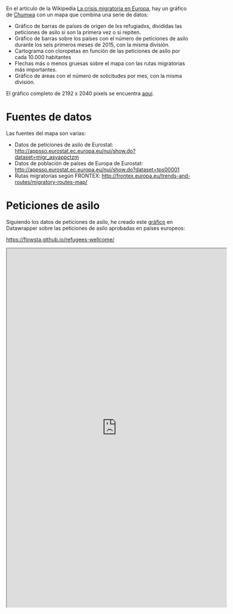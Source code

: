 En el artículo de la Wikipedia [La crisis migratoria en Europa](https://es.wikipedia.org/wiki/Crisis_migratoria_en_Europa), hay un gráfico de [Chumwa](https://de.wikipedia.org/wiki/User:Chumwa) con un mapa que combina una serie de datos:

-   Gráfico de barras de países de origen de lxs refugiadxs, divididas las peticiones de asilo si son la primera vez o si repiten.
-   Gráfico de barras sobre los países con el número de peticiones de asilo durante los seis primeros meses de 2015, con la misma división.
-   Cartograma con cloropetas en función de las peticiones de asilo por cada 10.000 habitantes
-   Flechas más o menos gruesas sobre el mapa con las rutas migratorias más importantes.
-   Gráfico de áreas con el número de solicitudes por mes, con la misma división.

El gráfico completo de 2192 x 2040 pixels se encuentra [aquí](https://upload.wikimedia.org/wikipedia/commons/8/80/Map_of_the_European_Migrant_Crisis_2015.png).

# Fuentes de datos

Las fuentes del mapa son varias:

-   Datos de peticiones de asilo de Eurostat: <http://appsso.eurostat.ec.europa.eu/nui/show.do?dataset=migr_asyappctzm>
-   Datos de población de países de Europa de Eurostat: <http://appsso.eurostat.ec.europa.eu/nui/show.do?dataset=tps00001>
-   Rutas migratorias según FRONTEX: <http://frontex.europa.eu/trends-and-routes/migratory-routes-map/>

# Peticiones de asilo

Siguiendo los datos de peticiones de asilo, he creado este [gráfico](https://flowsta.github.io/refugees-wellcome/) en Datawrapper sobre las peticiones de asilo aprobadas en países europeos:

<https://flowsta.github.io/refugees-wellcome/>

<iframe src="https://flowsta.github.io/refugees-wellcome/" width="600" height="980"></iframe>

